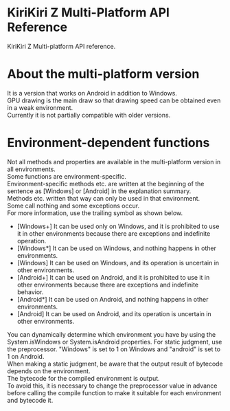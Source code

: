 # KiriKiri Z Multi-Platform API Reference
KiriKiri Z Multi-platform API reference.  

# About the multi-platform version
It is a version that works on Android in addition to Windows.  
GPU drawing is the main draw so that drawing speed can be obtained even in a weak environment.  
Currently it is not partially compatible with older versions.  

# Environment-dependent functions
Not all methods and properties are available in the multi-platform version in all environments.  
Some functions are environment-specific.  
Environment-specific methods etc. are written at the beginning of the sentence as [Windows] or [Android] in the explanation summary.  
Methods etc. written that way can only be used in that environment.  
Some call nothing and some exceptions occur.  
For more information, use the trailing symbol as shown below.  

* [Windows+] It can be used only on Windows, and it is prohibited to use it in other environments because there are exceptions and indefinite operation.
* [Windows\*] It can be used on Windows, and nothing happens in other environments.
* [Windows] It can be used on Windows, and its operation is uncertain in other environments.
* [Android+] It can be used on Android, and it is prohibited to use it in other environments because there are exceptions and indefinite behavior.
* [Android\*] It can be used on Android, and nothing happens in other environments.
* [Android] It can be used on Android, and its operation is uncertain in other environments.

You can dynamically determine which environment you have by using the System.isWindows or System.isAndroid properties.
For static judgment, use the preprocessor.
"Windows" is set to 1 on Windows and "android" is set to 1 on Android.  
When making a static judgment, be aware that the output result of bytecode depends on the environment.  
The bytecode for the compiled environment is output.  
To avoid this, it is necessary to change the preprocessor value in advance before calling the compile function to make it suitable for each environment and bytecode it.
